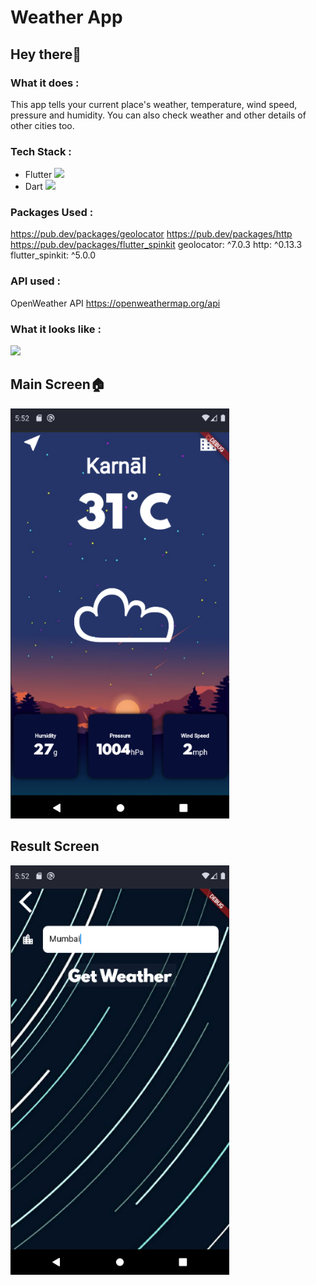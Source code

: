 # Weather App

## Hey there👋

### What it does :
This app tells your current place's weather, temperature, wind speed, pressure and humidity. You can also check weather and other details of other cities too.

### Tech Stack :
- Flutter <img width="10" src="https://cdn.worldvectorlogo.com/logos/flutter-logo.svg">
- Dart <img width="13" src="https://upload.wikimedia.org/wikipedia/commons/thumb/7/7e/Dart-logo.png/768px-Dart-logo.png">

### Packages Used :
https://pub.dev/packages/geolocator
https://pub.dev/packages/http
https://pub.dev/packages/flutter_spinkit
geolocator: ^7.0.3
http: ^0.13.3
flutter_spinkit: ^5.0.0

### API used :
OpenWeather API
https://openweathermap.org/api

### What it looks like :
<img width="100" src="https://media2.giphy.com/media/W3MyhCrgfBlXDV349M/giphy.gif?cid=ecf05e47w1tomm79e4dr6d92is4ydmjowcip7bwa0nnurnwj&rid=giphy.gif&ct=s">

<h2>Main Screen🏠</h2>

<img width="350" src="https://raw.githubusercontent.com/sanchitpasricha/FlutterLearning/main/WeatherApp/Screen1.png">

<h2>Result Screen </h2>
<img width="350" src="https://raw.githubusercontent.com/sanchitpasricha/FlutterLearning/main/WeatherApp/Screen2.png">



